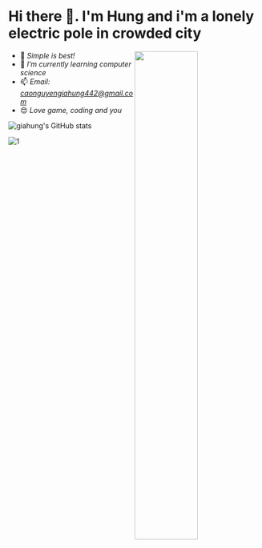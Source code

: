# Hi there 👋. I'm Hung and i'm a lonely electric pole in crowded city


<img  align="right" width="50%"  src="https://media.tenor.com/P-8ZvqnS4AwAAAAC/dancing-cat-dancing-kitten.gif" />

- 💬 *Simple is best!*
- 🌱 *I’m currently learning computer science*
- 📫 *Email: caonguyengiahung442@gmail.com*
- 😍 *Love game, coding and you*



![giahung's GitHub stats](https://github-readme-stats.vercel.app/api?username=goiliace&show_icons=true&theme=radical)


 
 
 
![1](https://gist.githubusercontent.com/brudnak/aba00c9a1c92d226f68e8ad8ba1e0a40/raw/e1e4a92f6072d15014f19aa8903d24a1ac0c41a4/nyan-cat.gif)

<!-- ![2](https://raw.githubusercontent.com/brudnak/brudnak/output/github-contribution-grid-snake.svg) -->
<!--  
 ![1](https://media.giphy.com/media/ICOgUNjpvO0PC/giphy.gif)  ![2](https://media.giphy.com/media/yedDQGWwq0heU/giphy.gif) 
**GoiliAce/goiliace** is a ✨ _special_ ✨ repository because its `README.md` (this file) appears on your GitHub profile.

Here are some ideas to get you started:

- 🔭 I’m currently working on ...
- 🌱 I’m currently learning ...
- 👯 I’m looking to collaborate on ...
- 🤔 I’m looking for help with ...
- 💬 Ask me about ...

- 😄 Pronouns: ...
- ⚡ Fun fact: ...
-->
